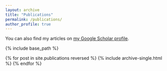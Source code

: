 ```yaml
---
layout: archive
title: "Publications"
permalink: /publications/
author_profile: true
---
```


<!-- {% if site.author.googlescholar %} -->
<div class="wordwrap">You can also find my articles on <a href="https://scholar.google.com/citations?user=vGh4WZEAAAAJ">my Google Scholar profile</a>.</div>
<!-- {% endif %} -->

{% include base_path %}

{% for post in site.publications reversed %}
  {% include archive-single.html %}
{% endfor %}